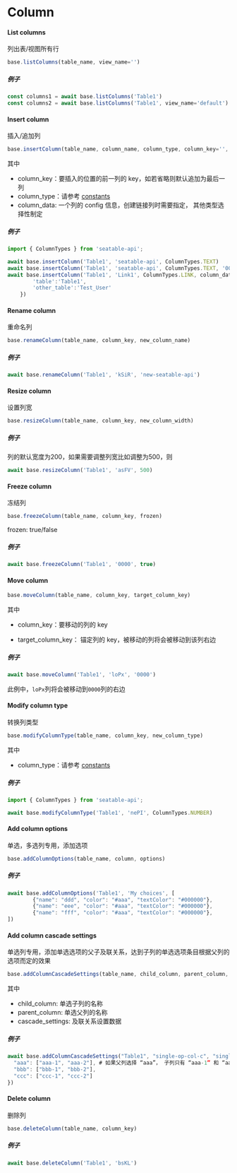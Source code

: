 # Column

#### List columns

列出表/视图所有行

```javascript
base.listColumns(table_name, view_name='')
```

##### 例子

```javascript
const columns1 = await base.listColumns('Table1')
const columns2 = await base.listColumns('Table1', view_name='default')
```

#### Insert column

插入/追加列

```javascript
base.insertColumn(table_name, column_name, column_type, column_key='', column_data='')
```

其中

* column_key：要插入的位置的前一列的 key，如若省略则默认追加为最后一列
* column_type：请参考 [constants](constants)
* column_data: 一个列的 config 信息，创建链接列时需要指定， 其他类型选择性制定

##### 例子

```javascript
import { ColumnTypes } from 'seatable-api';

await base.insertColumn('Table1', 'seatable-api', ColumnTypes.TEXT)
await base.insertColumn('Table1', 'seatable-api', ColumnTypes.TEXT, '0000')
await base.insertColumn('Table1', 'Link1', ColumnTypes.LINK, column_data={
        'table':'Table1',
        'other_table':'Test_User'
    })
```

#### Rename column

重命名列

```javascript
base.renameColumn(table_name, column_key, new_column_name)
```

##### 例子

```javascript
await base.renameColumn('Table1', 'kSiR', 'new-seatable-api')
```

#### Resize column

设置列宽

```javascript
base.resizeColumn(table_name, column_key, new_column_width)
```

##### 例子

列的默认宽度为200，如果需要调整列宽比如调整为500，则

```javascript
await base.resizeColumn('Table1', 'asFV', 500)
```

#### Freeze column

冻结列

```javascript
base.freezeColumn(table_name, column_key, frozen)
```

frozen: true/false

##### 例子

```javascript
await base.freezeColumn('Table1', '0000', true)
```

#### Move column

```javascript
base.moveColumn(table_name, column_key, target_column_key)
```

其中

* column_key：要移动的列的 key

* target_column_key： 锚定列的 key，被移动的列将会被移动到该列右边

##### 例子

```javascript
await base.moveColumn('Table1', 'loPx', '0000')
```

此例中，`loPx`列将会被移动到`0000`列的右边

#### Modify column type

转换列类型

```javascript
base.modifyColumnType(table_name, column_key, new_column_type)
```

其中

* column_type：请参考 [constants](./constants)

##### 例子

```javascript
import { ColumnTypes } from 'seatable-api';

await base.modifyColumnType('Table1', 'nePI', ColumnTypes.NUMBER)
```

#### Add column options

单选，多选列专用，添加选项

```javascript
base.addColumnOptions(table_name, column, options)
```

##### 例子

```javascript
await base.addColumnOptions('Table1', 'My choices', [
        {"name": "ddd", "color": "#aaa", "textColor": "#000000"},
        {"name": "eee", "color": "#aaa", "textColor": "#000000"},
        {"name": "fff", "color": "#aaa", "textColor": "#000000"},
])
```

#### Add column cascade settings

单选列专用，添加单选选项的父子及联关系，达到子列的单选选项条目根据父列的选项而定的效果

```javascript
base.addColumnCascadeSettings(table_name, child_column, parent_column, cascade_settings)
```

其中

* child_column: 单选子列的名称
* parent_column: 单选父列的名称
* cascade_settings: 及联关系设置数据

##### 例子

```javascript
await base.addColumnCascadeSettings("Table1", "single-op-col-c", "single-op-col", {
  "aaa": ["aaa-1", "aaa-2"], # 如果父列选择 “aaa”， 子列只有 “aaa-1” 和 “aaa-2” 可选 
  "bbb": ["bbb-1", "bbb-2"],
  "ccc": ["ccc-1", "ccc-2"]
})
```

#### Delete column

删除列

```javascript
base.deleteColumn(table_name, column_key)
```

##### 例子

```javascript
await base.deleteColumn('Table1', 'bsKL')
```

